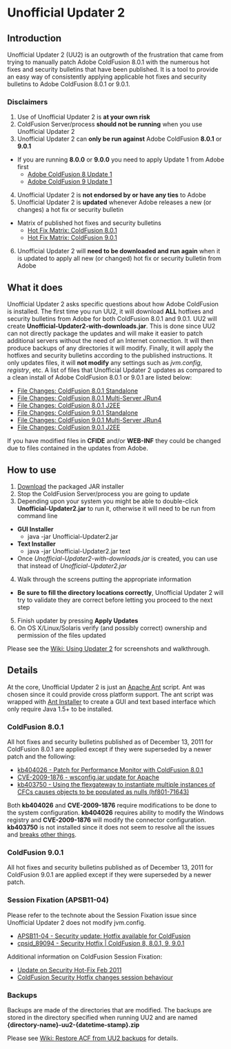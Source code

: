 # Unofficial Updater 2

## Introduction
Unofficial Updater 2 (UU2) is an outgrowth of the frustration that came from 
trying to manually patch Adobe ColdFusion 8.0.1 with the numerous hot fixes 
and security bulletins that have been published. It is a tool to provide 
an easy way of consistently applying applicable hot fixes and security 
bulletins to Adobe ColdFusion 8.0.1 or 9.0.1.

### Disclaimers
1. Use of Unofficial Updater 2 is **at your own risk**
2. ColdFusion Server/process **should not be running** when you use Unofficial Updater 2
3. Unofficial Updater 2 can **only be run against** Adobe ColdFusion **8.0.1** or **9.0.1**
 - If you are running **8.0.0** or **9.0.0** you need to apply Update 1 from Adobe first
     - [Adobe ColdFusion 8 Update 1](http://kb2.adobe.com/cps/403/kb403277.html)
     - [Adobe ColdFusion 9 Update 1](http://kb2.adobe.com/cps/849/cpsid_84973.html)
4. Unofficial Updater 2 is **not endorsed by or have any ties** to Adobe
5. Unofficial Updater 2 is **updated** whenever Adobe releases a new (or changes) a hot fix or security bulletin
 - Matrix of published hot fixes and security bulletins
     - [Hot Fix Matrix: ColdFusion 8.0.1](https://github.com/dcepler/unofficial-updater2/blob/master/cf801-hotfix-matrix.pdf?raw=true)
     - [Hot Fix Matrix: ColdFusion 9.0.1](https://github.com/dcepler/unofficial-updater2/blob/master/cf901-hotfix-matrix.pdf?raw=true)    
6. Unofficial Updater 2 will **need to be downloaded and run again** when it is updated to apply all new (or changed) hot fix or security bulletin from Adobe

## What it does
Unofficial Updater 2 asks specific questions about how Adobe ColdFusion is 
installed. The first time you run UU2, it will download **ALL** hotfixes and
security bulletins from Adobe for both ColdFusion 8.0.1 and 9.0.1. UU2 will 
create **Unofficial-Updater2-with-downloads.jar**. This is done since UU2 
can not directly package the updates and will make it easier to patch 
additional servers without the need of an Internet connection. It will then 
produce backups of any directories it will modify. Finally, it will apply 
the hotfixes and security bulletins according to the published instructions. 
It only updates files, it will **not modify** any settings such as *jvm.config*, *registry*, etc.
A list of files that Unofficial Updater 2 updates as compared to a clean 
install of Adobe ColdFusion 8.0.1 or 9.0.1 are listed below:

 - [File Changes: ColdFusion 8.0.1 Standalone](https://raw.github.com/dcepler/unofficial-updater2/master/uu2-cf801-standalone-filechanges.txt) 
 - [File Changes: ColdFusion 8.0.1 Multi-Server JRun4](https://raw.github.com/dcepler/unofficial-updater2/master/uu2-cf801-jrun-filechanges.txt) 
 - [File Changes: ColdFusion 8.0.1 J2EE](https://raw.github.com/dcepler/unofficial-updater2/master/uu2-cf801-j2ee-filechanges.txt) 
 - [File Changes: ColdFusion 9.0.1 Standalone](https://raw.github.com/dcepler/unofficial-updater2/master/uu2-cf901-standalone-filechanges.txt) 
 - [File Changes: ColdFusion 9.0.1 Multi-Server JRun4](https://raw.github.com/dcepler/unofficial-updater2/master/uu2-cf901-jrun-filechanges.txt) 
 - [File Changes: ColdFusion 9.0.1 J2EE](https://raw.github.com/dcepler/unofficial-updater2/master/uu2-cf901-j2ee-filechanges.txt) 
 
If you have modified files in **CFIDE** and/or **WEB-INF** they could be changed due to files contained in the updates from Adobe.

## How to use
1. [Download](https://github.com/downloads/dcepler/unofficial-updater2/Unofficial-Updater2.jar) the packaged JAR installer
2. Stop the ColdFusion Server/process you are going to update
3. Depending upon your system you might be able to double-click **Unofficial-Updater2.jar** to run it, otherwise it will need to be run from command line
 - **GUI Installer**
      - java -jar Unofficial-Updater2.jar
 - **Text Installer**
      - java -jar Unofficial-Updater2.jar text
 - Once *Unofficial-Updater2-with-downloads.jar* is created, you can use that instead of *Unofficial-Updater2.jar*
4. Walk through the screens putting the appropriate information
 - **Be sure to fill the directory locations correctly**, Unofficial Updater 2 will try to validate they are correct before letting you proceed to the next step
5. Finish updater by pressing **Apply Updates**
6. On OS X/Linux/Solaris verify (and possibly correct) ownership and permission of the files updated

Please see the [Wiki: Using Updater 2](https://github.com/dcepler/unofficial-updater2/wiki/Using-Unofficial-Updater-2) for screenshots and walkthrough.

## Details
At the core, Unofficial Updater 2 is just an [Apache Ant](http://ant.apache.org/) script. Ant was chosen 
since it could provide cross platform support. The ant script was 
wrapped with [Ant Installer](http://antinstaller.sourceforge.net/) to create a GUI and text based interface which
only require Java 1.5+ to be installed.  

### ColdFusion 8.0.1
All hot fixes and security bulletins published as of December 13, 2011 for 
ColdFusion 8.0.1 are applied except if they were superseded by a newer 
patch and the following:

 * [kb404026 - Patch for Performance Monitor with ColdFusion 8.0.1](http://kb2.adobe.com/cps/404/kb404026.html)
 * [CVE-2009-1876 - wsconfig.jar update for Apache](http://www.adobe.com/support/security/bulletins/apsb09-12.html)
 * [kb403750 - Using the flexgateway to instantiate multiple instances of CFCs causes objects to be populated as nulls (hf801-71643)](http://kb2.adobe.com/cps/403/kb403750.html)

Both **kb404026** and **CVE-2009-1876** require modifications to be done to the 
system configuration. **kb404026** requires ability to modify the Windows 
registry and **CVE-2009-1876** will modify the connector configuration. 
**kb403750** is not installed since it does not seem to resolve all the issues
and [breaks other things](http://www.mischefamily.com/nathan/index.cfm/2009/10/1/hf80171643-Breaks-Application-Specific-Custom-Tag-Paths).

### ColdFusion 9.0.1
All hot fixes and security bulletins published as of December 13, 2011 for 
ColdFusion 9.0.1 are applied except if they were superseded by a newer 
patch.

### Session Fixation (APSB11-04)
Please refer to the technote about the Session Fixation issue since 
Unofficial Updater 2 does not modify jvm.config.

 * [APSB11-04 - Security update: Hotfix available for ColdFusion](http://www.adobe.com/support/security/bulletins/apsb11-04.html)
 * [cpsid_89094 - Security Hotfix | ColdFusion 8, 8.0.1, 9, 9.0.1](http://kb2.adobe.com/cps/890/cpsid_89094.html)

Additional information on ColdFusion Session Fixation:

 * [Update on Security Hot-Fix Feb 2011](http://shilpikm.blogspot.com/2011/03/update-on-security-hot-fix-feb-2011.html)
 * [ColdFusion Security Hotfix changes session behaviour](http://cfsimplicity.com/4/coldfusion-security-hotfix-changes-session-behaviour)   

### Backups           
Backups are made of the directories that are modified. The backups are stored in the directory specified when running UU2 
and are named **{directory-name}-uu2-{datetime-stamp}.zip**

Please see [Wiki: Restore ACF from UU2 backups](https://github.com/dcepler/unofficial-updater2/wiki/Restore-ACF-from-UU2-backups) for details.
